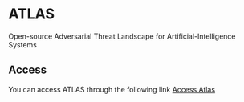 # ATLAS

Open-source Adversarial Threat Landscape for Artificial-Intelligence Systems

## Access 

You can access ATLAS through the following link
[Access Atlas](https://github.com/mitre-atlas)
